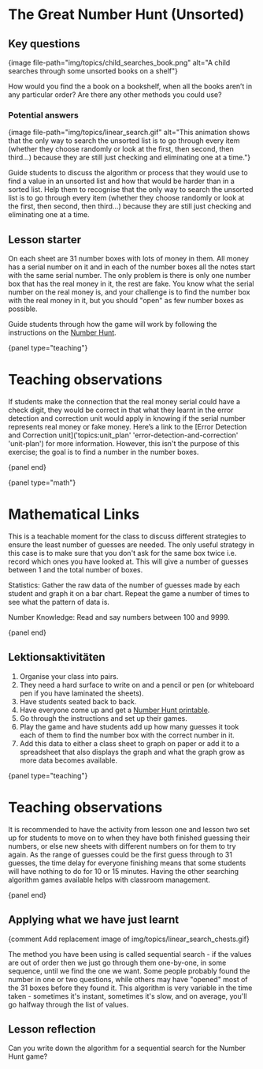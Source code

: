 # The Great Number Hunt (Unsorted)

## Key questions

{image file-path="img/topics/child_searches_book.png" alt="A child searches through some unsorted books on a shelf"}

How would you find the a book on a bookshelf, when all the books aren’t in any particular order? Are there any other methods you could use?

### Potential answers

{image file-path="img/topics/linear_search.gif" alt="This animation shows that the only way to search the unsorted list is to go through every item (whether they choose randomly or look at the first, then second, then third…) because they are still just checking and eliminating one at a time."}

Guide students to discuss the algorithm or process that they would use to find a value in an unsorted list and how that would be harder than in a sorted list. Help them to recognise that the only way to search the unsorted list is to go through every item (whether they choose randomly or look at the first, then second, then third…) because they are still just checking and eliminating one at a time.

## Lesson starter

On each sheet are 31 number boxes with lots of money in them. All money has a serial number on it and in each of the number boxes all the notes start with the same serial number. The only problem is there is only one number box that has the real money in it, the rest are fake. You know what the serial number on the real money is, and your challenge is to find the number box with the real money in it, but you should "open" as few number boxes as possible.

Guide students through how the game will work by following the instructions on the [Number Hunt]('resources:resource' 'number-hunt').

{panel type="teaching"}

# Teaching observations

If students make the connection that the real money serial could have a check digit, they would be correct in that what they learnt in the error detection and correction unit would apply in knowing if the serial number represents real money or fake money. Here’s a link to the [Error Detection and Correction unit]('topics:unit_plan' 'error-detection-and-correction' 'unit-plan') for more information. However, this isn't the purpose of this exercise; the goal is to find a number in the number boxes.

{panel end}

{panel type="math"}

# Mathematical Links

This is a teachable moment for the class to discuss different strategies to ensure the least number of guesses are needed. The only useful strategy in this case is to make sure that you don't ask for the same box twice i.e. record which ones you have looked at. This will give a number of guesses between 1 and the total number of boxes.

Statistics: Gather the raw data of the number of guesses made by each student and graph it on a bar chart. Repeat the game a number of times to see what the pattern of data is.

Number Knowledge: Read and say numbers between 100 and 9999.

{panel end}

## Lektionsaktivitäten

1. Organise your class into pairs.
2. They need a hard surface to write on and a pencil or pen (or whiteboard pen if you have laminated the sheets).
3. Have students seated back to back.
4. Have everyone come up and get a [Number Hunt printable]('resources:resource' 'number-hunt').
5. Go through the instructions and set up their games.
6. Play the game and have students add up how many guesses it took each of them to find the number box with the correct number in it.
7. Add this data to either a class sheet to graph on paper or add it to a spreadsheet that also displays the graph and what the graph grow as more data becomes available.

{panel type="teaching"}

# Teaching observations

It is recommended to have the activity from lesson one and lesson two set up for students to move on to when they have both finished guessing their numbers, or else new sheets with different numbers on for them to try again. As the range of guesses could be the first guess through to 31 guesses, the time delay for everyone finishing means that some students will have nothing to do for 10 or 15 minutes. Having the other searching algorithm games available helps with classroom management.

{panel end}

## Applying what we have just learnt

{comment Add replacement image of img/topics/linear_search_chests.gif}

The method you have been using is called sequential search - if the values are out of order then we just go through them one-by-one, in some sequence, until we find the one we want. Some people probably found the number in one or two questions, while others may have "opened" most of the 31 boxes before they found it. This algorithm is very variable in the time taken - sometimes it's instant, sometimes it's slow, and on average, you'll go halfway through the list of values.

## Lesson reflection

Can you write down the algorithm for a sequential search for the Number Hunt game?